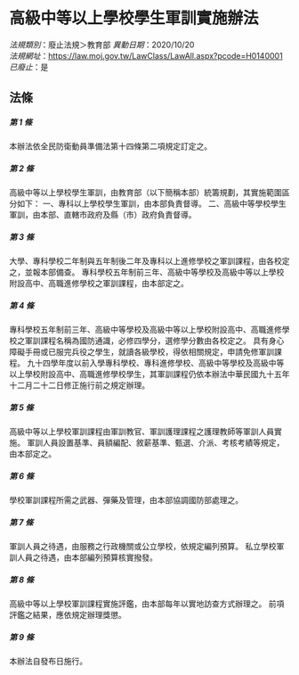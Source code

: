 # 高級中等以上學校學生軍訓實施辦法

*法規類別*：廢止法規＞教育部
*異動日期*：2020/10/20  
*法規網址*：https://law.moj.gov.tw/LawClass/LawAll.aspx?pcode=H0140001
*已廢止*：是


## 法條
##### 第 1 條
本辦法依全民防衛動員準備法第十四條第二項規定訂定之。

##### 第 2 條
高級中等以上學校學生軍訓，由教育部（以下簡稱本部）統籌規劃，其實施範圍區分如下：
一、專科以上學校學生軍訓，由本部負責督導。
二、高級中等學校學生軍訓，由本部、直轄市政府及縣（市）政府負責督導。

##### 第 3 條
大學、專科學校二年制與五年制後二年及專科以上進修學校之軍訓課程，由各校定之，並報本部備查。
專科學校五年制前三年、高級中等學校及高級中等以上學校附設高中、高職進修學校之軍訓課程，由本部定之。

##### 第 4 條
專科學校五年制前三年、高級中等學校及高級中等以上學校附設高中、高職進修學校之軍訓課程名稱為國防通識，必修四學分，選修學分數由各校定之。
具有身心障礙手冊或已服完兵役之學生，就讀各級學校，得依相關規定，申請免修軍訓課程。
九十四學年度以前入學專科學校、專科進修學校、高級中等學校及高級中等以上學校附設高中、高職進修學校學生，其軍訓課程仍依本辦法中華民國九十五年十二月二十二日修正施行前之規定辦理。

##### 第 5 條
高級中等以上學校軍訓課程由軍訓教官、軍訓護理課程之護理教師等軍訓人員實施。
軍訓人員設置基準、員額編配、敘薪基準、甄選、介派、考核考績等規定，由本部定之。

##### 第 6 條
學校軍訓課程所需之武器、彈藥及管理，由本部協調國防部處理之。

##### 第 7 條
軍訓人員之待遇，由服務之行政機關或公立學校，依規定編列預算。
私立學校軍訓人員之待遇，由本部編列預算核實撥發。

##### 第 8 條
高級中等以上學校軍訓課程實施評鑑，由本部每年以實地訪查方式辦理之。
前項評鑑之結果，應依規定辦理獎懲。

##### 第 9 條
本辦法自發布日施行。


